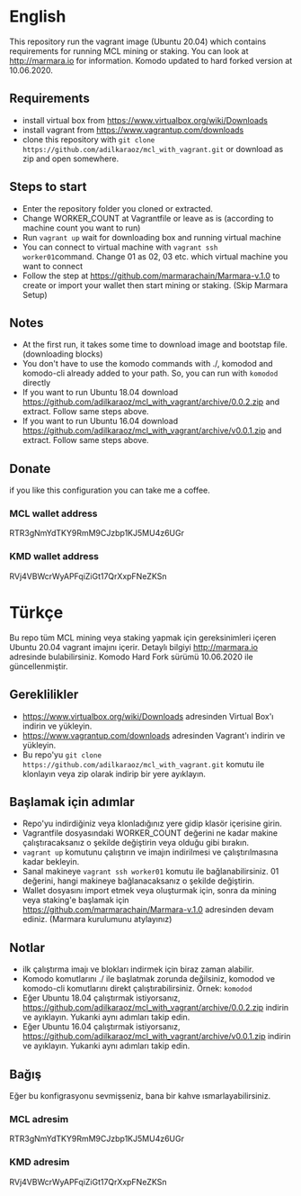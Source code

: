 # English
This repository run the vagrant image (Ubuntu 20.04) which contains requirements for running MCL mining or staking. You can look at http://marmara.io for information.
Komodo updated to hard forked version at 10.06.2020.

## Requirements
*   install virtual box from https://www.virtualbox.org/wiki/Downloads
*   install vagrant from https://www.vagrantup.com/downloads
*   clone this repository with `git clone https://github.com/adilkaraoz/mcl_with_vagrant.git` or download as zip and open somewhere.

## Steps to start
*   Enter the repository folder you cloned or extracted.
*   Change WORKER_COUNT at Vagrantfile or leave as is (according to machine count you want to run)
*   Run `vagrant up` wait for downloading box and running virtual machine
*   You can connect to virtual machine with `vagrant ssh worker01`command. Change 01 as 02, 03 etc. which virtual machine you want to connect
*   Follow the step at https://github.com/marmarachain/Marmara-v.1.0 to create or import your wallet then start mining or staking. (Skip Marmara Setup)

## Notes
*   At the first run, it takes some time to download image and bootstap file. (downloading blocks)
*   You don't have to use the komodo commands with ./, komodod and komodo-cli already added to your path. So, you can run with `komodod` directly
*   If you want to run Ubuntu 18.04 download https://github.com/adilkaraoz/mcl_with_vagrant/archive/0.0.2.zip and extract. Follow same steps above.
*   If you want to run Ubuntu 16.04 download https://github.com/adilkaraoz/mcl_with_vagrant/archive/v0.0.1.zip and extract. Follow same steps above.

## Donate
if you like this configuration you can take me a coffee.

### MCL wallet address
RTR3gNmYdTKY9RmM9CJzbp1KJ5MU4z6UGr
### KMD wallet address
RVj4VBWcrWyAPFqiZiGt17QrXxpFNeZKSn

# Türkçe
Bu repo tüm MCL mining veya staking yapmak için gereksinimleri içeren Ubuntu 20.04 vagrant imajını içerir. Detaylı bilgiyi http://marmara.io adresinde bulabilirsiniz.
Komodo Hard Fork sürümü 10.06.2020 ile güncellenmiştir.

## Gereklilikler
*   https://www.virtualbox.org/wiki/Downloads adresinden Virtual Box'ı indirin ve yükleyin.
*   https://www.vagrantup.com/downloads adresinden Vagrant'ı indirin ve yükleyin.
*   Bu repo'yu `git clone https://github.com/adilkaraoz/mcl_with_vagrant.git` komutu ile klonlayın veya zip olarak indirip bir yere ayıklayın.

## Başlamak için adımlar
*   Repo'yu indirdiğiniz veya klonladığınız yere gidip klasör içerisine girin.
*   Vagrantfile dosyasındaki WORKER_COUNT değerini ne kadar makine çalıştıracaksanız o şekilde değiştirin veya olduğu gibi bırakın.
*   `vagrant up` komutunu çalıştırın ve imajın indirilmesi ve çalıştırılmasına kadar bekleyin.
*   Sanal makineye `vagrant ssh worker01` komutu ile bağlanabilirsiniz. 01 değerini, hangi makineye bağlanacaksanız o şekilde değiştirin.
*   Wallet dosyasını import etmek veya oluşturmak için, sonra da mining veya staking'e başlamak için https://github.com/marmarachain/Marmara-v.1.0 adresinden devam ediniz. (Marmara kurulumunu atylayınız)

## Notlar
*   ilk çalıştırma imajı ve blokları indirmek için biraz zaman alabilir.
*   Komodo komutlarını ./ ile başlatmak zorunda değilsiniz, komodod ve komodo-cli komutlarını direkt çalıştırabilirsiniz. Örnek: `komodod`
*   Eğer Ubuntu 18.04 çalıştırmak istiyorsanız, https://github.com/adilkaraoz/mcl_with_vagrant/archive/0.0.2.zip indirin ve ayıklayın. Yukarıki aynı adımları takip edin.
*   Eğer Ubuntu 16.04 çalıştırmak istiyorsanız, https://github.com/adilkaraoz/mcl_with_vagrant/archive/v0.0.1.zip indirin ve ayıklayın. Yukarıki aynı adımları takip edin.

## Bağış
Eğer bu konfigrasyonu sevmişseniz, bana bir kahve ısmarlayabilirsiniz.

### MCL adresim
RTR3gNmYdTKY9RmM9CJzbp1KJ5MU4z6UGr
### KMD adresim
RVj4VBWcrWyAPFqiZiGt17QrXxpFNeZKSn
